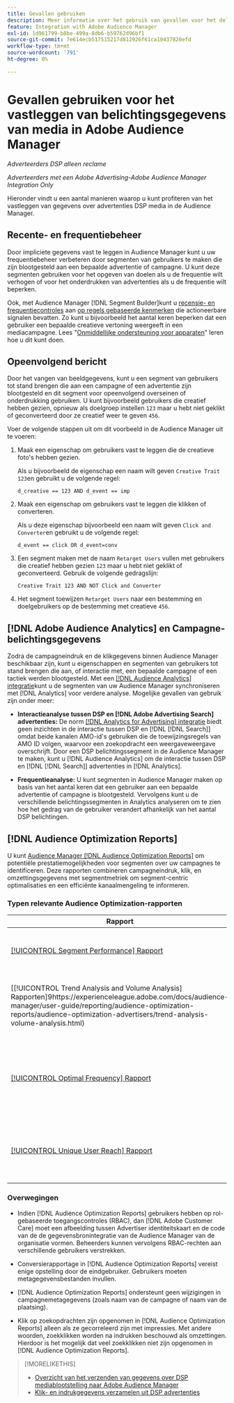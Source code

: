 ```yaml
---
title: Gevallen gebruiken
description: Meer informatie over het gebruik van gevallen voor het delen van advertentie- DSP mediagegevens met Audience Manager
feature: Integration with Adobe Audience Manager
exl-id: 1d961799-b8be-499a-8db6-b59762d96bf1
source-git-commit: 7e614ecb517515217d812926f61ca10437820efd
workflow-type: tm+mt
source-wordcount: '791'
ht-degree: 0%

---
```


# Gevallen gebruiken voor het vastleggen van belichtingsgegevens van media in Adobe Audience Manager

*Adverteerders DSP alleen reclame*

*Adverteerders met een Adobe Advertising-Adobe Audience Manager Integration Only*

Hieronder vindt u een aantal manieren waarop u kunt profiteren van het vastleggen van gegevens over advertenties DSP media <!-- ad impression data? --> in de Audience Manager.

## Recente- en frequentiebeheer

Door impliciete gegevens vast te leggen in Audience Manager kunt u uw frequentiebeheer verbeteren door segmenten van gebruikers te maken die zijn blootgesteld aan een bepaalde advertentie of campagne. U kunt deze segmenten gebruiken voor het opgeven van doelen als u de frequentie wilt verhogen of voor het onderdrukken van advertenties als u de frequentie wilt beperken.

Ook, met Audience Manager [!DNL Segment Builder]kunt u [recensie- en frequentiecontroles](https://experienceleague.adobe.com/docs/audience-manager/user-guide/features/segments/recency-and-frequency.html) aan [op regels gebaseerde kenmerken](https://experienceleague.adobe.com/docs/audience-manager/user-guide/features/traits/trait-builder/create-onboarded-rule-based-traits.html) die actioneerbare signalen bevatten. Zo kunt u bijvoorbeeld het aantal keren beperken dat een gebruiker een bepaalde creatieve vertoning weergeeft in een mediacampagne. Lees &quot;[Onmiddellijke ondersteuning voor apparaten](https://experienceleague.adobe.com/docs/audience-manager/user-guide/features/profile-merge-rules/instant-cross-device-suppression.html)&quot; leren hoe u dit kunt doen.<!-- The AM pulled this paragraph verbatim from AEM doc; I change only a word or two. -->

## Opeenvolgend bericht

Door het vangen van beeldgegevens, kunt u een segment van gebruikers tot stand brengen die aan een campagne of een advertentie zijn blootgesteld en dit segment voor opeenvolgend overseinen of onderdrukking gebruiken. U kunt bijvoorbeeld gebruikers die creatief hebben gezien, opnieuw als doelgroep instellen `123` maar u hebt niet geklikt of geconverteerd door ze creatief weer te geven `456`.

Voer de volgende stappen uit om dit voorbeeld in de Audience Manager uit te voeren:<!-- The AM pulled this example/procedure verbatim from AEM doc; I changed only a word or two. -->

1. Maak een eigenschap om gebruikers vast te leggen die de creatieve foto&#39;s hebben gezien.

   Als u bijvoorbeeld de eigenschap een naam wilt geven `Creative Trait 123`en gebruikt u de volgende regel:

   `d_creative == 123 AND d_event == imp`

1. Maak een eigenschap om gebruikers vast te leggen die klikken of converteren.

   Als u deze eigenschap bijvoorbeeld een naam wilt geven `Click and Converter`en gebruikt u de volgende regel:

   `d_event == click OR d_event=conv`

1. Een segment maken met de naam `Retarget Users` vullen met gebruikers die creatief hebben gezien `123` maar u hebt niet geklikt of geconverteerd. Gebruik de volgende gedragslijn:

   `Creative Trait 123 AND NOT Click and Converter`

1. Het segment toewijzen `Retarget Users` naar een bestemming en doelgebruikers op de bestemming met creatieve `456`.

## [!DNL Adobe Audience Analytics] en Campagne-belichtingsgegevens

Zodra de campagneindruk en de klikgegevens binnen Audience Manager beschikbaar zijn, kunt u eigenschappen en segmenten van gebruikers tot stand brengen die aan, of interactie met, een bepaalde campagne of een tactiek werden blootgesteld. Met een [[!DNL Audience Analytics] integratie](https://experienceleague.adobe.com/docs/analytics/integration/audience-analytics/mc-audiences-aam.html)kunt u de segmenten van uw Audience Manager synchroniseren met [!DNL Analytics] voor verdere analyse. Mogelijke gevallen van gebruik zijn onder meer:

* **Interactieanalyse tussen DSP en [!DNL Adobe Advertising Search] advertenties:** De norm [[!DNL Analytics for Advertising] integratie](/help/integrations/analytics/overview.md) biedt geen inzichten in de interactie tussen DSP en [!DNL [!DNL Search]] omdat beide kanalen AMO-id&#39;s gebruiken die de toewijzingsregels van AMO ID volgen, waarvoor een zoekopdracht een weergaveweergave overschrijft. Door een DSP belichtingssegment in de Audience Manager te maken, kunt u [!DNL Audience Analytics] om de interactie tussen DSP en [!DNL [!DNL Search]] advertenties in [!DNL Analytics].

* **Frequentieanalyse:** U kunt segmenten in Audience Manager maken op basis van het aantal keren dat een gebruiker aan een bepaalde advertentie of campagne is blootgesteld. Vervolgens kunt u de verschillende belichtingssegmenten in Analytics analyseren om te zien hoe het gedrag van de gebruiker verandert afhankelijk van het aantal DSP belichtingen.

## [!DNL Audience Optimization Reports]

U kunt [Audience Manager [!DNL Audience Optimization Reports]](https://experienceleague.adobe.com/docs/audience-manager/user-guide/reporting/audience-optimization-reports/audience-optimization-reports.html) om potentiële prestatiemogelijkheden voor segmenten over uw campagnes te identificeren. Deze rapporten combineren campagneindruk, klik, en omzettingsgegevens met segmentmetriek om segment-centric optimalisaties en een efficiënte kanaalmengeling te informeren.

### Typen relevante Audience Optimization-rapporten

| Rapport | Beschrijving |
| ------ | ----------- |
| [[!UICONTROL Segment Performance] Rapport](https://experienceleague.adobe.com/docs/audience-manager/user-guide/reporting/audience-optimization-reports/audience-optimization-advertisers/segment-performance.html) | Vergelijkt in kaart gebrachte en unmapped segmenten door beelden en omzettingspercentages. |
| [[!UICONTROL Trend Analysis and Volume Analysis] Rapporten]9https://experienceleague.adobe.com/docs/audience-manager/user-guide/reporting/audience-optimization-reports/audience-optimization-advertisers/trend-analysis-volume-analysis.html) | Retourneer gegevens over afbeeldingen, doorkliksnelheden en conversies voor een groot aantal verschillende advertentiemetingen. |
| [[!UICONTROL Optimal Frequency] Rapport](https://experienceleague.adobe.com/docs/audience-manager/user-guide/reporting/audience-optimization-reports/audience-optimization-advertisers/optimal-frequency.html) | Helpt u de optimale balans tussen het aantal gediende indrukkingen en omzettingen te ontdekken. Zo kunt u het aantal afbeeldingen dat wordt weergegeven aanpassen voordat u dalende resultaten ziet. |
| [[!UICONTROL Unique User Reach] Rapport](https://experienceleague.adobe.com/docs/audience-manager/user-guide/reporting/audience-optimization-reports/audience-optimization-advertisers/unique-user-reach.html) | Een bubbelgrafiek, waarin elke bel in direct verhouding aan het aantal unieke gebruikers voor uw geselecteerde afmeting wordt gerangschikt. |

### Overwegingen

* Indien [!DNL Audience Optimization Reports] gebruikers hebben op rol-gebaseerde toegangscontroles (RBAC), dan [!DNL Adobe Customer Care] moet een afbeelding tussen Advertiser identiteitskaart en de code van de de gegevensbronintegratie van de Audience Manager van de organisatie vormen. Beheerders kunnen vervolgens RBAC-rechten aan verschillende gebruikers verstrekken.

* Conversierapportage in [!DNL Audience Optimization Reports] vereist enige opstelling door de eindgebruiker. Gebruikers moeten metagegevensbestanden invullen.

* [!DNL Audience Optimization Reports] ondersteunt geen wijzigingen in campagnemetagegevens (zoals naam van de campagne of naam van de plaatsing).

* Klik op zoekopdrachten zijn opgenomen in [!DNL Audience Optimization Reports] alleen als ze gecorreleerd zijn met impressies. Met andere woorden, zoekklikken worden na indrukken beschouwd als omzettingen. Hierdoor is het mogelijk dat veel zoekklikken niet zijn opgenomen in [!DNL Audience Optimization Reports].

>[!MORELIKETHIS]
>
>* [Overzicht van het verzenden van gegevens over DSP mediablootstelling naar Adobe Audience Manager](overview.md)
>* [Klik- en indrukgegevens verzamelen uit DSP advertenties](collect.md)

